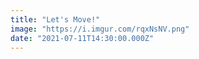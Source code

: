```yaml
---
title: "Let's Move!"
image: "https://i.imgur.com/rqxNsNV.png"
date: "2021-07-11T14:30:00.000Z"
---
```

